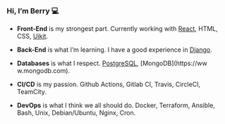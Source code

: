 ### Hi, I’m Berry 💻

- **Front-End** is my strongest part. Currently working with [React](https://github.com/facebook/react/),  HTML, CSS, [Uikit](https://getuikit.com/docs/).
  
- **Back-End** is what I’m learning. I have a good experience in [Django](https://github.com/django/).
  
- **Databases** is what I respect. [PostgreSQL](https://www.postgresql.org), [MongoDB](https://ww w.mongodb.com).
  
- **CI/CD** is my passion. Github Actions, Gitlab CI, Travis, CircleCI, TeamCity.
  
- **DevOps** is what I think we all should do. Docker, Terraform, Ansible, Bash, Unix, Debian/Ubuntu, Nginx, Cron.
